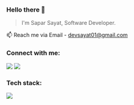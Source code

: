 ### Hello there 👋

 > I'm Sapar Sayat, Software Developer.

📫 Reach me via Email  - devsayat01@gmail.com

<h3 align="left">Connect with me:</h3>
<p align="left">
<a href="https://www.linkedin.com/in/sayat-sapar-4b51b9284/" target="blank"><img src="https://skillicons.dev/icons?i=linkedin"></a>
<a href="https://gitlab.com/devsayat01" target="blank"><img src="https://skillicons.dev/icons?i=gitlab"></a>

<p align="left">
 <h3 align="left">Tech stack:</h3>
  <a href="https://skillicons.dev">
   <img src="https://skillicons.dev/icons?i=java,kotlin,spring,hibernate,mysql,postgres,docker,vue,tailwind,js,ts,git,npm,gradle,maven,redis,kafka,bun,prisma,nextjs,mongodb,nestjs" />
  </a>
</p>
